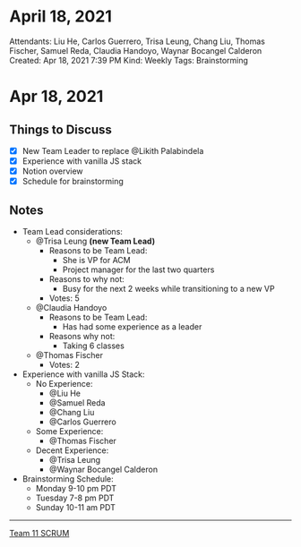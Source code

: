 # April 18, 2021

Attendants: Liu He, Carlos Guerrero, Trisa Leung, Chang Liu, Thomas Fischer, Samuel Reda, Claudia Handoyo, Waynar Bocangel Calderon
Created: Apr 18, 2021 7:39 PM
Kind: Weekly
Tags: Brainstorming

# Apr 18, 2021

## Things to Discuss

- [x]  New Team Leader to replace @Likith Palabindela
- [x]  Experience with vanilla JS stack
- [x]  Notion overview
- [x]  Schedule for brainstorming

## Notes

- Team Lead considerations:
    - @Trisa Leung **(new Team Lead)**
        - Reasons to be Team Lead:
            - She is VP for ACM
            - Project manager for the last two quarters
        - Reasons to why not:
            - Busy for the next 2 weeks while transitioning to a new VP
        - Votes: 5
    - @Claudia Handoyo
        - Reasons to be Team Lead:
            - Has had some experience as a leader
        - Reasons why not:
            - Taking 6 classes
    - @Thomas Fischer
        - Votes: 2
- Experience with vanilla JS Stack:
    - No Experience:
        - @Liu He
        - @Samuel Reda
        - @Chang Liu
        - @Carlos Guerrero
    - Some Experience:
        - @Thomas Fischer
    - Decent Experience:
        - @Trisa Leung
        - @Waynar Bocangel Calderon
- Brainstorming Schedule:
    - Monday  9-10 pm PDT
    - Tuesday 7-8 pm PDT
    - Sunday 10-11 am PDT

---

[Team 11 SCRUM](https://www.notion.so/04733a4bdadf428eb2baa29a1ab84d47)
